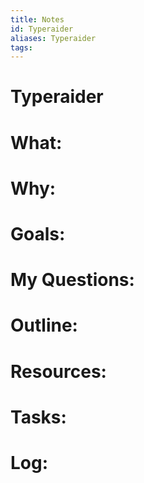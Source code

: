 ```yaml
---
title: Notes
id: Typeraider
aliases: Typeraider
tags:
---
```


# Typeraider

# What:


# Why:


# Goals:


# My Questions:


# Outline:


# Resources:


# Tasks:


# Log: